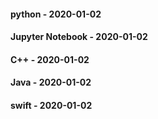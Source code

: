 
#### python - 2020-01-02

#### Jupyter Notebook - 2020-01-02

#### C++ - 2020-01-02

#### Java - 2020-01-02

#### swift - 2020-01-02
